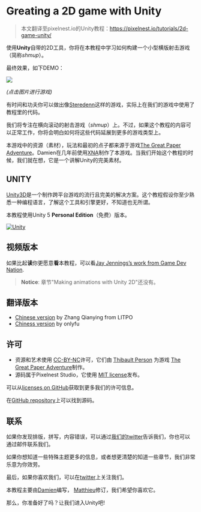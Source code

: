 # Greating a 2D game with Unity

> 本文翻译至pixelnest.io的Unity教程：https://pixelnest.io/tutorials/2d-game-unity/



使用**Unity**自带的2D工具，你将在本教程中学习如何构建一个小型横版射击游戏（简称*shmup*）。

最终效果，如下DEMO：

[![](https://pixelnest.io/tutorials/2d-game-unity/-img/result.png)](https://pixelnest.io/tutorials/2d-game-unity/-demo/demo.html)

*(点击图片进行游戏)*

有时间和功夫你可以做出像[Steredenn](http://steredenn.pixelnest.io/)这样的游戏，实际上在我们的游戏中使用了教程里的代码。

我们将专注在横向滚动的射击游戏（*shmup*）上。不过，如果这个教程的内容可以正常工作，你将会明白如何将这些代码延展到更多的游戏类型上。

本游戏中的资源（素材），玩法和最初的点子都来源于游戏[The Great Paper Adventure](http://www.thegreatpaperadventure.com/)。Damien在几年前使用[XNA](http://en.wikipedia.org/wiki/Microsoft_XNA)制作了本游戏。当我们开始这个教程的时候，我们就在想，它是一个讲解Unity的完美素材。

## UNITY

[Unity3D](http://unity3d.com/)是一个制作跨平台游戏的流行且完美的解决方案。这个教程假设你至少熟悉一种编程语言，了解这个工具和引擎更好，不知道也无所谓。

本教程使用Unity 5 **Personal Edition**（免费）版本。

[![Unity](https://pixelnest.io/tutorials/2d-game-unity/-img/unity.png)](http://unity3d.com/unity/download)

## 视频版本

如果比起**读**你更愿意**看**本教程，可以看[Jay Jennings’s work from Game Dev Nation](http://gamedevnation.com/creating-a-2d-game-with-unity/).

> **Notice**: 章节"Making animations with Unity 2D"还没有。

## 翻译版本

- [Chinese version](http://www.litpo.com/category/%E6%98%93%E5%AD%A6%E7%9A%84%E6%95%99%E7%A8%8B/) by Zhang Qianying from LITPO
- [Chiness version](https://github.com/yuiitsu/Article/tree/master/Unity-Tutorials/2d-game-unity) by onlyfu

## 许可

- 资源和艺术使用 [CC-BY-NC](http://creativecommons.org/licenses/by-nc/2.0/fr/)许可，它们由 [Thibault Person](http://twitter.com/mrlapinou) 为游戏 [The Great Paper Adventure](http://www.thegreatpaperadventure.com/)制作。
- 源码属于Pixelnest Studio，它使用 [MIT license](http://choosealicense.com/licenses/mit/)发布。

可以从[licenses on GitHub](https://github.com/pixelnest/tutorial-2d-game-unity/blob/master/LICENSE.md)获取到更多我们的许可信息。

在[GitHub repository](https://github.com/pixelnest/tutorial-2d-game-unity/)上可以找到源码。

## 联系

如果你发现排版，拼写，内容错误，可以通过[我们的twitter](http://twitter.com/pixelnest)告诉我们，你也可以通过邮件联系我们。

如果你想知道一些特殊主题更多的信息，或者想更清楚的知道一些章节，我们非常乐意为你效劳。

最后，如果你喜欢我们，可以在[twitter](http://twitter.com/pixelnest)上关注我们。

本教程主要由[Damien](http://twitter.com/valryon)编写， [Matthieu](http://twitter.com/solarsailer)修订，我们希望你喜欢它。



那么，你准备好了吗？让我们进入Unity吧!